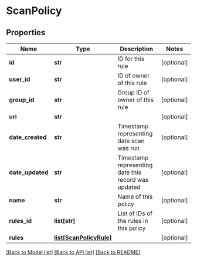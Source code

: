 # ScanPolicy

## Properties
Name | Type | Description | Notes
------------ | ------------- | ------------- | -------------
**id** | **str** | ID for this rule | [optional] 
**user_id** | **str** | ID of owner of this rule | [optional] 
**group_id** | **str** | Group ID of owner of this rule | [optional] 
**uri** | **str** |  | [optional] 
**date_created** | **str** | Timestamp representing date scan was run | [optional] 
**date_updated** | **str** | Timestamp representing date this record was updated | [optional] 
**name** | **str** | Name of this policy | [optional] 
**rules_id** | **list[str]** | List of IDs of the rules in this policy | [optional] 
**rules** | [**list[ScanPolicyRule]**](ScanPolicyRule.md) |  | [optional] 

[[Back to Model list]](../README.md#documentation-for-models) [[Back to API list]](../README.md#documentation-for-api-endpoints) [[Back to README]](../README.md)


